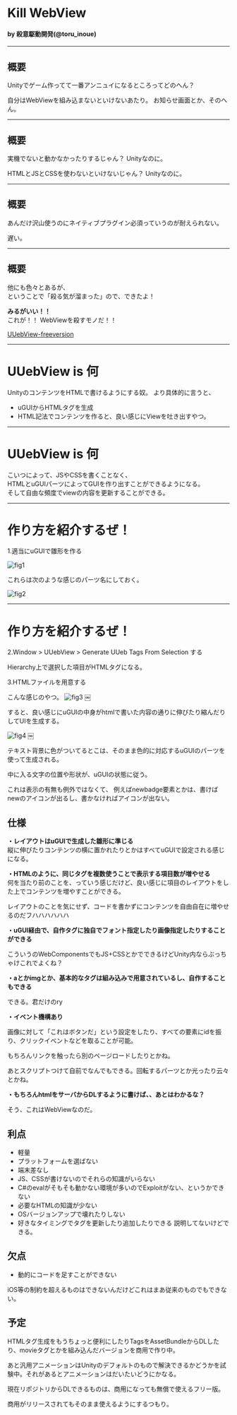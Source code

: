 
# Kill WebView

#### by 殺意駆動開発(@toru_inoue)
---

## 概要
Unityでゲーム作ってて一番アンニュイになるところってどのへん？

自分はWebViewを組み込まないといけないあたり。
お知らせ画面とか、そのへん。

---

## 概要
実機でないと動かなかったりするじゃん？
Unityなのに。
	
HTMLとJSとCSSを使わないといけないじゃん？
Unityなのに。

---

## 概要
あんだけ沢山使うのにネイティブプラグイン必須っていうのが耐えられない。

遅い。


---

## 概要
他にも色々とあるが、  
ということで「殺る気が溜まった」ので、できたよ！ 

**みるがいい！！**  
これが！！ WebViewを殺すモノだ！！

[UUebView-freeversion](https://github.com/sassembla/UUebView-freeversion)

---

# UUebView is 何
UnityのコンテンツをHTMLで書けるようにする奴。
より具体的に言うと、

* uGUIからHTMLタグを生成
* HTML記法でコンテンツを作ると、良い感じにViewを吐き出すやつ。

---

# UUebView is 何
こいつによって、JSやCSSを書くことなく、  
HTMLとuGUIパーツによってGUIを作り出すことができるようになる。  
そして自由な頻度でviewの内容を更新することができる。

---

# 作り方を紹介するぜ！
1.適当にuGUIで雛形を作る

![fig1](./doc/UUebView.png)

これらは次のような感じのパーツ名にしておく。

![fig2](./doc/UUebView2.png)

---

# 作り方を紹介するぜ！

2.Window > UUebView > Generate UUeb Tags From Selection する

Hierarchy上で選択した項目がHTMLタグになる。


3.HTMLファイルを用意する

こんな感じのやつ。
![fig3](./doc/UUebView3.png)
	￼

すると、良い感じにuGUIの中身がhtmlで書いた内容の通りに伸びたり縮んだりしてUIを生成する。

![fig4](./doc/UUebView4.png)
	￼

テキスト背景に色がついてるとこは、そのまま色的に対応するuGUIのパーツを使って生成される。

中に入る文字の位置や形状が、uGUIの状態に従う。

これは表示の有無も例外ではなくて、
例えばnewbadge要素とかは、書けばnewのアイコンが出るし、書かなければアイコンが出ない。


## 仕様
**・レイアウトはuGUIで生成した雛形に準じる**  
縦に伸びたりコンテンツの横に置かれたりとかはすべてuGUIで設定される感じになる。
	
**・HTMLのように、同じタグを複数使うことで表示する項目数が増やせる**  
何を当たり前のことを、っていう感じだけど、良い感じに項目のレイアウトをした上でコンテンツを増やすことができる。

レイアウトのことを気にせず、コードを書かずにコンテンツを自由自在に増やせるのだフハハハハハハ

**・uGUI経由で、自作タグに独自でフォント指定したり画像指定したりすることができる**  

こういうのWebComponentsでもJS+CSSとかでできるけどUnity内ならぶっちゃけこれでよくね？

**・aとかimgとか、基本的なタグは組み込みで用意されているし、自作することもできる**  

できる。君だけのry

**・イベント機構あり**  

画像に対して「これはボタンだ」という設定をしたり、すべての要素にidを振り、クリックイベントなどを取ることが可能。

もちろんリンクを触ったら別のページロードしたりとかね。

あとスクリプトつけて自前でなんでもできる。回転するパーツとか光ったり云々とかね。

**・もちろんhtmlをサーバからDLするように書けば、、あとはわかるな？**  

そう、これはWebViewなのだ。


## 利点
* 軽量
* プラットフォームを選ばない
* 端末差なし
* JS、CSSが書けないのでそれらの知識がいらない
* C#のevalがそもそも動かない環境が多いのでExploitがない、というかできない
* 必要なHTMLの知識が少ない
* OSバージョンアップで壊れたりしない
* 好きなタイミングでタグを更新したり追加したりできる
説明してないけどできる。


## 欠点
* 動的にコードを足すことができない

iOS等の制約を超えるものはできないんだけどこれはまあ従来のものでもできない。


## 予定

HTMLタグ生成をもうちょっと便利にしたりTagsをAssetBundleからDLしたり、movieタグとかを組み込んだバージョンを商用で作り中。  

あと汎用アニメーションはUnityのデフォルトのもので解決できるかどうかを試験中。それがあるとアニメーションはだいたいどうにかなる。

現在リポジトリからDLできるものは、商用になっても無償で使えるフリー版。

商用がリリースされてもそのまま使えるようにするつもり。



